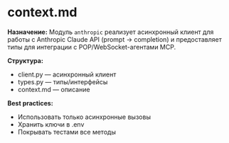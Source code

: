 # context.md

**Назначение:**
Модуль `anthropic` реализует асинхронный клиент для работы с Anthropic Claude API (prompt → completion) и предоставляет типы для интеграции с POP/WebSocket-агентами MCP.

**Структура:**
- client.py — асинхронный клиент
- types.py — типы/интерфейсы
- context.md — описание

**Best practices:**
- Использовать только асинхронные вызовы
- Хранить ключи в .env
- Покрывать тестами все методы 